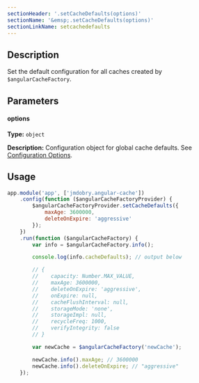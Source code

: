 ```yaml
---
sectionHeader: '.setCacheDefaults(options)'
sectionName: '&emsp;.setCacheDefaults(options)'
sectionLinkName: setcachedefaults
---
```

## Description
Set the default configuration for all caches created by `$angularCacheFactory`.

## Parameters

#### options
__Type:__ `object`

__Description:__ Configuration object for global cache defaults. See [Configuration Options](/configuration.html).

## Usage

```javascript
app.module('app', ['jmdobry.angular-cache'])
    .config(function ($angularCacheFactoryProvider) {
        $angularCacheFactoryProvider.setCacheDefaults({
            maxAge: 3600000,
            deleteOnExpire: 'aggressive'
        });
    })
    .run(function ($angularCacheFactory) {
        var info = $angularCacheFactory.info();

        console.log(info.cacheDefaults); // output below

        // {
        //    capacity: Number.MAX_VALUE,
        //    maxAge: 3600000,
        //    deleteOnExpire: 'aggressive',
        //    onExpire: null,
        //    cacheFlushInterval: null,
        //    storageMode: 'none',
        //    storageImpl: null,
        //    recycleFreq: 1000,
        //    verifyIntegrity: false
        // }

        var newCache = $angularCacheFactory('newCache');

        newCache.info().maxAge; // 3600000
        newCache.info().deleteOnExpire; // "aggressive"
    });
```